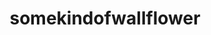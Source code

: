 ---
title: somekindofwallflower
github: https://github.com/somekindofwallflower
mode: dark
transition: 3s
archetype:
- Little Bit of Everything
---
